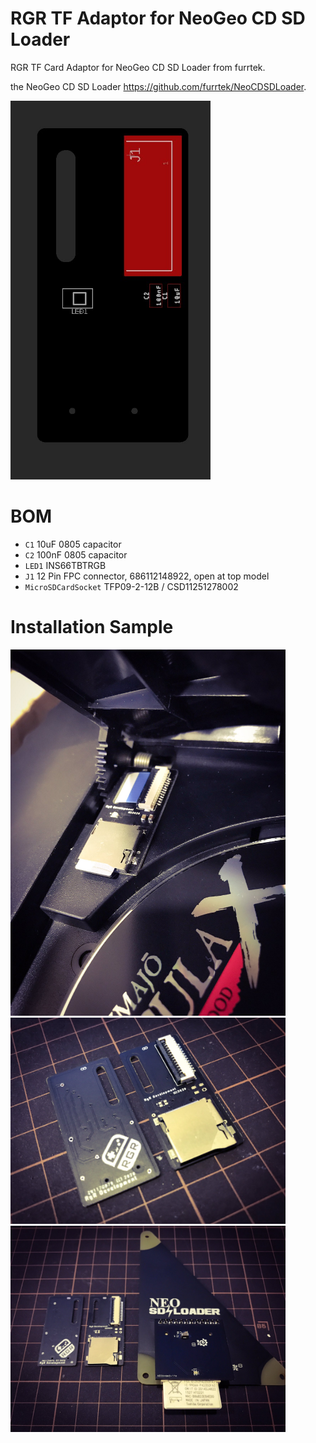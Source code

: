 # RGR TF Adaptor for NeoGeo CD SD Loader
RGR TF Card Adaptor for NeoGeo CD SD Loader from furrtek.
  
the NeoGeo CD SD Loader https://github.com/furrtek/NeoCDSDLoader.  
  
  
  
<img src="https://raw.githubusercontent.com/martinx72/NGCDSDL/main/photo/000.jpg" width="320">

# BOM   
* `C1` 10uF 0805 capacitor  
* `C2` 100nF 0805 capacitor  
* `LED1` INS66TBTRGB  
* `J1` 12 Pin FPC connector, 686112148922, open at top model  
* `MicroSDCardSocket` TFP09-2-12B / CSD11251278002

# Installation Sample
<img src="https://raw.githubusercontent.com/martinx72/NGCDSDL/main/photo/001.jpg" width="440">

<img src="https://raw.githubusercontent.com/martinx72/NGCDSDL/main/photo/002.jpg" width="440">

<img src="https://raw.githubusercontent.com/martinx72/NGCDSDL/main/photo/003.jpg" width="440">
